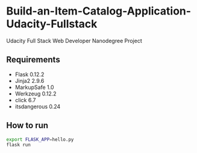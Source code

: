 # Build-an-Item-Catalog-Application-Udacity-Fullstack
Udacity Full Stack Web Developer Nanodegree Project

## Requirements
* Flask 0.12.2
* Jinja2 2.9.6
* MarkupSafe 1.0
* Werkzeug 0.12.2
* click 6.7
* itsdangerous 0.24

## How to run
```bash
export FLASK_APP=hello.py
flask run
```

